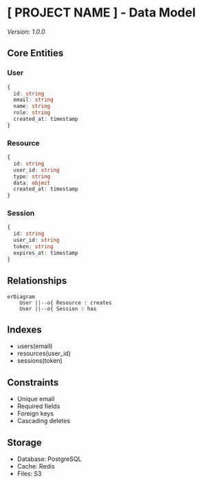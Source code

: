 # [ PROJECT NAME ] - Data Model
*Version: 1.0.0*

## Core Entities

### User
```typescript
{
  id: string
  email: string
  name: string
  role: string
  created_at: timestamp
}
```

### Resource
```typescript
{
  id: string
  user_id: string
  type: string
  data: object
  created_at: timestamp
}
```

### Session
```typescript
{
  id: string
  user_id: string
  token: string
  expires_at: timestamp
}
```

## Relationships

```mermaid
erDiagram
    User ||--o{ Resource : creates
    User ||--o{ Session : has
```

## Indexes
- users(email)
- resources(user_id)
- sessions(token)

## Constraints
- Unique email
- Required fields
- Foreign keys
- Cascading deletes

## Storage
- Database: PostgreSQL
- Cache: Redis
- Files: S3